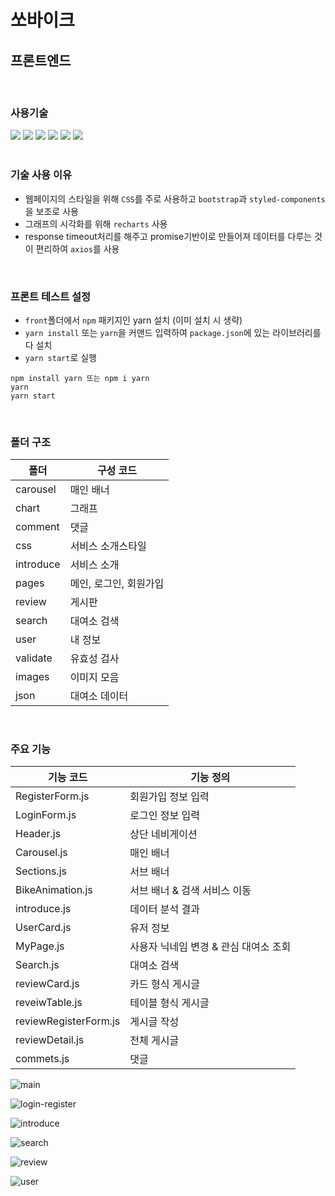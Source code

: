 # 쏘바이크

## 프론트엔드

<br/>

### 사용기술

<div> 
  <img src="https://img.shields.io/badge/html5-E34F26?style=for-the-badge&logo=html5&logoColor=white"> 
  <img src="https://img.shields.io/badge/css-1572B6?style=for-the-badge&logo=css3&logoColor=white"> 
  <img src="https://img.shields.io/badge/javascript-F7DF1E?style=for-the-badge&logo=javascript&logoColor=black"> 
  <img src="https://img.shields.io/badge/react-61DAFB?style=for-the-badge&logo=react&logoColor=black"> 
  <img src="https://img.shields.io/badge/bootstrap-7952B3?style=for-the-badge&logo=bootstrap&logoColor=white">
  <img src="https://img.shields.io/badge/Axios-5A29E4?style=for-the-badge&logo=Axios&logoColor=white">
</div>

<br/>

### 기술 사용 이유

- 웹페이지의 스타일을 위해 `CSS`를 주로 사용하고 `bootstrap`과 `styled-components`을 보조로 사용
- 그래프의 시각화를 위해 `recharts` 사용
- response timeout처리를 해주고 promise기반이로 만들어져 데이터를 다루는 것이 편리하여 `axios`를 사용 

<br/>

### 프론트 테스트 설정

- `front`폴더에서 `npm` 패키지인 yarn 설치 (이미 설치 시 생략)
- `yarn install` 또는 `yarn`을 커맨드 입력하여 `package.json`에 있는 라이브러리를 다 설치
- `yarn start`로 실행

```
npm install yarn 또는 npm i yarn
yarn
yarn start
```

<br/>

### 폴더 구조

|  폴더                  |  구성 코드                |
| --------------------- | ---------------------- |
| carousel              | 매인 배너                |
| chart                 | 그래프                  |
| comment               | 댓글                    |
| css                   | 서비스 소개스타일          |
| introduce             | 서비스 소개               |
| pages                 | 메인, 로그인, 회원가입      |
| review                | 게시판                  |
| search                | 대여소 검색              |
| user                  | 내 정보                 |
| validate              | 유효성 검사                |
| images                | 이미지 모음              |
| json                  | 대여소 데이터             |

<br/>

### 주요 기능

| 기능 코드               | 기능 정의                |
| --------------------- | ---------------------- |
| RegisterForm.js       | 회원가입 정보 입력         |
| LoginForm.js          | 로그인 정보 입력           |
| Header.js             | 상단 네비게이션            |
| Carousel.js           | 매인 배너                |
| Sections.js           | 서브 배너                |
| BikeAnimation.js      | 서브 배너 & 검색 서비스 이동 |
| introduce.js          | 데이터 분석 결과           |
| UserCard.js           | 유저 정보                |
| MyPage.js             | 사용자 닉네임 변경 & 관심 대여소 조회 |
| Search.js             | 대여소 검색               |
| reviewCard.js         | 카드 형식 게시글           |
| reveiwTable.js        | 테이블 형식 게시글         |
| reviewRegisterForm.js | 게시글 작성               |
| reviewDetail.js       | 전체 게시글               |
| commets.js            | 댓글                    |

![main](/uploads/a3544e68d361f2e2ff898db4b5af02f8/main.png)

![login-register](/uploads/34993cc41357058735d0e77e64f4f67d/login-register.png)

![introduce](/uploads/c7af88d1401c492dca19c8553daf0f88/introduce.png)

![search](/uploads/91a7242fed32142de83dd6812c7af658/search.png)

![review](/uploads/dd3ce6e5e5806cf1d39e25d106556449/review.png)

![user](/uploads/6cab9cf7d2e1936f7b3b8bed690a6551/user.png)
